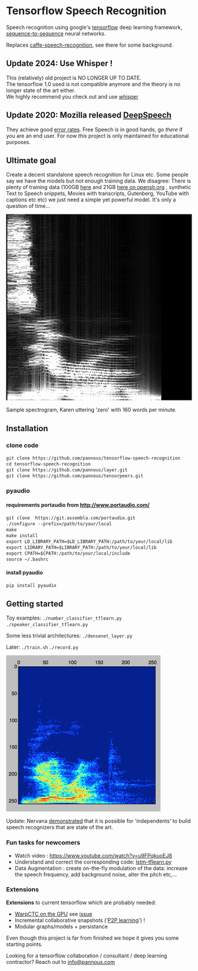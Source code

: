 # Tensorflow Speech Recognition
Speech recognition using google's [tensorflow](https://github.com/tensorflow/tensorflow/) deep learning framework, [sequence-to-sequence](https://www.tensorflow.org/versions/master/tutorials/seq2seq/index.html) neural networks.

Replaces [caffe-speech-recognition](https://github.com/pannous/caffe-speech-recognition), see there for some background.


## Update 2024: Use **Whisper** !

This (relatively) old project is NO LONGER UP TO DATE.  
The tensorflow 1.0 used is not compatible anymore and the theory is no longer state of the art either.  
We highly recommend you check out and use [whisper](https://github.com/ggerganov/whisper.cpp)

## Update 2020: **Mozilla** released [DeepSpeech](https://github.com/mozilla/DeepSpeech)
They achieve good [error rates](http://doyouunderstand.me). Free Speech is in good hands, go *there* if you are an end user.
For now *this* project is only maintained for educational purposes.


## Ultimate goal
Create a decent standalone speech recognition for Linux etc.
Some people say we have the models but not enough training data.
We disagree: There is plenty of training data (100GB [here](http://www.openslr.org/12) and 21GB [here on openslr.org](http://www.openslr.org/7/) , synthetic Text to Speech snippets, Movies with transcripts, Gutenberg, YouTube with captions etc etc) we just need a simple yet powerful model. It's only a question of time...

![Sample spectrogram, That's what she said, too laid?](images/0_Karen_160.png)

Sample spectrogram, Karen uttering 'zero' with 160 words per minute.
## Installation
### clone code
```
git clone https://github.com/pannous/tensorflow-speech-recognition
cd tensorflow-speech-recognition
git clone https://github.com/pannous/layer.git
git clone https://github.com/pannous/tensorpeers.git
```

### pyaudio
#### requirements portaudio from http://www.portaudio.com/
```
git clone  https://git.assembla.com/portaudio.git
./configure --prefix=/path/to/your/local
make
make install
export LD_LIBRARY_PATH=$LD_LIBRARY_PATH:/path/to/your/local/lib
export LIDRARY_PATH=$LIBRARY_PATH:/path/to/your/local/lib
export CPATH=$CPATH:/path/to/your/local/include
source ~/.bashrc
```
#### install pyaudio
```
pip install pyaudio
```

## Getting started

Toy examples:
`./number_classifier_tflearn.py`
`./speaker_classifier_tflearn.py`

Some less trivial architectures:
`./densenet_layer.py`

Later:
`./train.sh`
`./record.py`

![Sample spectrogram or record.py](images/spectrogram.demo.png)

<!-- ╮⚆ᴥ⚆╭ -->

Update: Nervana [demonstrated](https://www.youtube.com/watch?v=NaqZkV_fBIM) that it is possible for 'independents' to build speech recognizers that are state of the art. 
<!-- ᖗ*﹏*ᖘ -->

### Fun tasks for newcomers
* Watch video : https://www.youtube.com/watch?v=u9FPqkuoEJ8
* Understand and correct the corresponding code: [lstm-tflearn.py](/lstm-tflearn.py) 
* Data Augmentation :  create on-the-fly modulation of the data: increase the speech frequency, add background noise, alter the pitch etc,...
<!-- ᕮ◔‿◔ᕭ -->

### Extensions 
**Extensions** to current tensorflow which are probably needed:
* [WarpCTC on the GPU](https://github.com/baidu-research/warp-ctc/tree/master/tensorflow_binding) see [issue](https://github.com/tensorflow/tensorflow/issues/2146)
* Incremental collaborative snapshots ('[P2P learning](https://github.com/pannous/tensorpeers)') !
* Modular graphs/models + persistance
<!-- ⤜(⨱ᴥ⨱)⤏ -->

Even though this project is far from finished we hope it gives you some starting points.

Looking for a tensorflow collaboration / consultant / deep learning contractor? Reach out to [info@pannous.com](mailto:info@pannous.com?subject=contractor)
<!--
 Notes
STT https://github.com/sotelo/parrot/blob/master/model.py t
 parrot

-->
